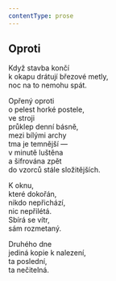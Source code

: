 ```yaml
---
contentType: prose
---
```


## Oproti

Když stavba končí  
k okapu drátují březové metly,  
noc na to nemohu spát.

Opřený oproti  
o pelest horké postele,  
ve stroji  
průklep denní básně,  
mezi bílými archy  
tma je temnější —  
v minutě luštěna  
a šifrována zpět  
do vzorců stále složitějších.

K oknu,  
které dokořán,  
nikdo nepřichází,  
nic nepřilétá.  
Sbírá se vítr,  
sám rozmetaný.

Druhého dne  
jediná kopie k nalezení,  
ta poslední,  
ta nečitelná.
